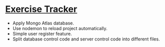 # [Exercise Tracker](https://www.freecodecamp.org/learn/apis-and-microservices/apis-and-microservices-projects/exercise-tracker)
- Apply Mongo Atlas database.
- Use nodemon to reload project automatically.
- Simple user register feature.
- Split database control code and server control code into different files.
